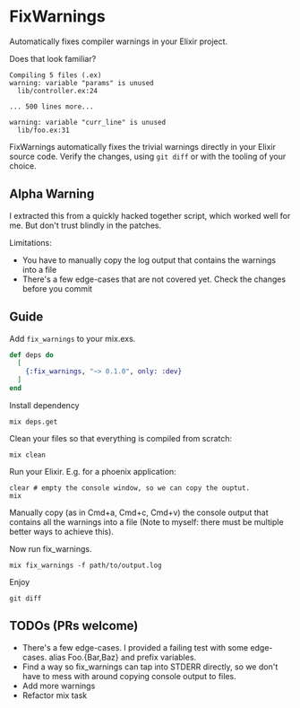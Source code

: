 # FixWarnings

Automatically fixes compiler warnings in your Elixir project.

Does that look familiar?

```
Compiling 5 files (.ex)
warning: variable "params" is unused
  lib/controller.ex:24

... 500 lines more...

warning: variable "curr_line" is unused
  lib/foo.ex:31
```

FixWarnings automatically fixes the trivial warnings directly in your Elixir source code. Verify the changes, using `git diff` or with the tooling of your choice.

## Alpha Warning

I extracted this from a quickly hacked together script, which worked well for me. But don't trust blindly in the patches.

Limitations:
- You have to manually copy the log output that contains the warnings into a file
- There's a few edge-cases that are not covered yet. Check the changes before you commit

## Guide

Add `fix_warnings` to your mix.exs.

```elixir
def deps do
  [
    {:fix_warnings, "~> 0.1.0", only: :dev}
  ]
end
```

Install dependency

```
mix deps.get
```

Clean your files so that everything is compiled from scratch:

```
mix clean
```

Run your Elixir. E.g. for a phoenix application:

```
clear # empty the console window, so we can copy the ouptut.
mix
```

Manually copy (as in Cmd+a, Cmd+c, Cmd+v) the console output that contains all the warnings into a file (Note to myself: there must be multiple better ways to achieve this).

Now run fix_warnings.

```
mix fix_warnings -f path/to/output.log
```

Enjoy

```
git diff
```

## TODOs (PRs welcome)

- There's a few edge-cases. I provided a failing test with some edge-cases. alias Foo.{Bar,Baz} and prefix variables.
- Find a way so fix_warnings can tap into STDERR directly, so we don't have to mess with around copying console output to files.
- Add more warnings
- Refactor mix task
